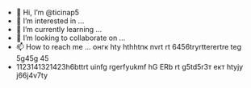 - 👋 Hi, I’m @ticinap5
- 👀 I’m interested in ...
- 🌱 I’m currently learning ...
- 💞️ I’m looking to collaborate on ...
- 📫 How to reach me ... онгк hty hthhtпк пvrt rt 6456tryrtterertre teg 5g45g 45
- 1123141321423h6bttrt uinfg rgerfyukmf hG ERb rt
g5td5r3т ект htyjy j66j4v7ty
<!---g rt
ticinap5/ticinap5 is a ✨ special ✨ repository because its `README.md` (this file) appears on your GitHub profile.
You can click the Preview link to take a look at your changes.
--->
